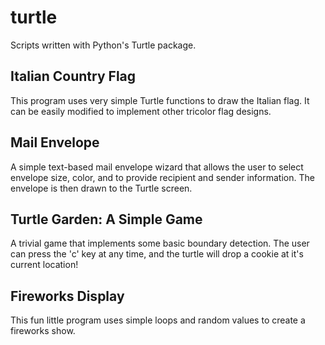 # turtle
Scripts written with Python's Turtle package.

## Italian Country Flag 
This program uses very simple Turtle functions to draw the Italian flag. It can be easily modified to implement other tricolor flag designs. 

## Mail Envelope
A simple text-based mail envelope wizard that allows the user to select envelope size, color, and to provide recipient and sender information. The envelope is then drawn to the Turtle screen.

## Turtle Garden: A Simple Game
A trivial game that implements some basic boundary detection. The user can press the 'c' key at any time, and the turtle will drop a cookie at it's current location!

## Fireworks Display
This fun little program uses simple loops and random values to create a fireworks show. 


